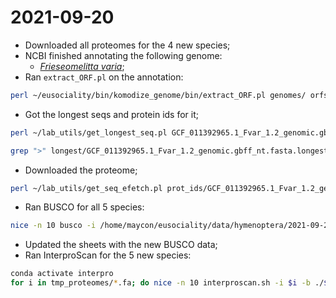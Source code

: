 # 2021-09-20

- Downloaded all proteomes for the 4 new species;
- NCBI finished annotating the following genome:
	- [*Frieseomelitta varia*](https://www.ncbi.nlm.nih.gov/genome/?term=txid561572[orgn]);
- Ran `extract_ORF.pl` on the annotation:
```bash
perl ~/eusociality/bin/komodize_genome/bin/extract_ORF.pl genomes/ orfs/
```
- Got the longest seqs and protein ids for it;
```bash
perl ~/lab_utils/get_longest_seq.pl GCF_011392965.1_Fvar_1.2_genomic.gbff_nt.fasta > GCF_011392965.1_Fvar_1.2_genomic.gbff_nt.fasta.longest

grep ">" longest/GCF_011392965.1_Fvar_1.2_genomic.gbff_nt.fasta.longest | awk -F"protein_id:" '{print $2}' | awk -F"|" '{print $1}' > GCF_011392965.1_Fvar_1.2_genomic.gbff_nt.fasta.longest.ids
```
- Downloaded the proteome;
```bash
perl ~/lab_utils/get_seq_efetch.pl prot_ids/GCF_011392965.1_Fvar_1.2_genomic.gbff_nt.fasta.longest.ids
```
- Ran BUSCO for all 5 species:
```bash
nice -n 10 busco -i /home/maycon/eusociality/data/hymenoptera/2021-09-23/proteins/GCF_014825855.1_ASM1482585v1_genomic.gbff_nt.fasta.longest.ids.aa.fa -o bombus_pyrosoma_busco -m prot -l hymenoptera_odb10 -c 50
```
- Updated the sheets with the new BUSCO data;
- Ran InterproScan for the 5 new species:
```bash
conda activate interpro
for i in tmp_proteomes/*.fa; do nice -n 10 interproscan.sh -i $i -b ./${i%%.*} -cpu 50 -goterms -iprlookup -verbose -f tsv > ./${i%%.*}.log; done
```
